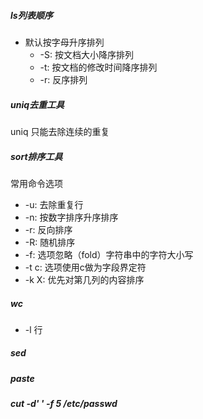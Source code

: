 ##### ls列表顺序
+ 默认按字母升序排列
  - -S: 按文档大小降序排列
  - -t: 按文档的修改时间降序排列
  - -r: 反序排列
##### uniq去重工具
uniq 只能去除连续的重复
##### sort排序工具
常用命令选项
   - -u: 去除重复行
   - -n: 按数字排序升序排序
   - -r: 反向排序
   - -R: 随机排序
   - -f: 选项忽略（fold）字符串中的字符大小写
   - -t c: 选项使用c做为字段界定符
   - -k X: 优先对第几列的内容排序
##### wc
   - -l 行

##### sed

##### paste 

##### cut -d' ' -f 5 /etc/passwd
